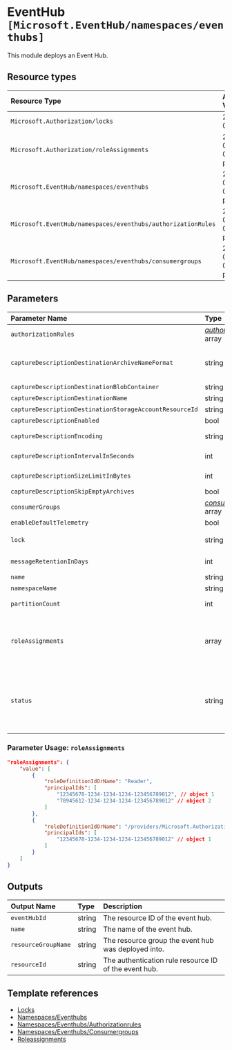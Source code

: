 # EventHub `[Microsoft.EventHub/namespaces/eventhubs]`

This module deploys an Event Hub.

## Resource types

| Resource Type | API Version |
| :-- | :-- |
| `Microsoft.Authorization/locks` | 2017-04-01 |
| `Microsoft.Authorization/roleAssignments` | 2021-04-01-preview |
| `Microsoft.EventHub/namespaces/eventhubs` | 2021-06-01-preview |
| `Microsoft.EventHub/namespaces/eventhubs/authorizationRules` | 2021-06-01-preview |
| `Microsoft.EventHub/namespaces/eventhubs/consumergroups` | 2021-06-01-preview |

## Parameters

| Parameter Name | Type | Default Value | Possible Values | Description |
| :-- | :-- | :-- | :-- | :-- |
| `authorizationRules` | _[authorizationRules](authorizationRules/readme.md)_ array | `[System.Collections.Hashtable]` |  | Optional. Authorization Rules for the event hub |
| `captureDescriptionDestinationArchiveNameFormat` | string | `{Namespace}/{EventHub}/{PartitionId}/{Year}/{Month}/{Day}/{Hour}/{Minute}/{Second}` |  | Optional. Blob naming convention for archive, e.g. {Namespace}/{EventHub}/{PartitionId}/{Year}/{Month}/{Day}/{Hour}/{Minute}/{Second}. Here all the parameters (Namespace,EventHub .. etc) are mandatory irrespective of order |
| `captureDescriptionDestinationBlobContainer` | string |  |  | Optional. Blob container Name |
| `captureDescriptionDestinationName` | string | `EventHubArchive.AzureBlockBlob` |  | Optional. Name for capture destination |
| `captureDescriptionDestinationStorageAccountResourceId` | string |  |  | Optional. Resource ID of the storage account to be used to create the blobs |
| `captureDescriptionEnabled` | bool | `False` |  | Optional. A value that indicates whether capture description is enabled. |
| `captureDescriptionEncoding` | string | `Avro` | `[Avro, AvroDeflate]` | Optional. Enumerates the possible values for the encoding format of capture description. Note: "AvroDeflate" will be deprecated in New API Version |
| `captureDescriptionIntervalInSeconds` | int | `300` |  | Optional. The time window allows you to set the frequency with which the capture to Azure Blobs will happen |
| `captureDescriptionSizeLimitInBytes` | int | `314572800` |  | Optional. The size window defines the amount of data built up in your Event Hub before an capture operation |
| `captureDescriptionSkipEmptyArchives` | bool | `False` |  | Optional. A value that indicates whether to Skip Empty Archives |
| `consumerGroups` | _[consumerGroups](consumerGroups/readme.md)_ array | `[System.Collections.Hashtable]` |  | Optional. The consumer groups to create in this event hub instance |
| `enableDefaultTelemetry` | bool | `True` |  | Optional. Enable telemetry via the Customer Usage Attribution ID (GUID). |
| `lock` | string | `NotSpecified` | `[CanNotDelete, NotSpecified, ReadOnly]` | Optional. Specify the type of lock. |
| `messageRetentionInDays` | int | `1` |  | Optional. Number of days to retain the events for this Event Hub, value should be 1 to 7 days |
| `name` | string |  |  | Required. The name of the event hub |
| `namespaceName` | string |  |  | Required. The name of the event hub namespace |
| `partitionCount` | int | `2` |  | Optional. Number of partitions created for the Event Hub, allowed values are from 1 to 32 partitions. |
| `roleAssignments` | array | `[]` |  | Optional. Array of role assignment objects that contain the 'roleDefinitionIdOrName' and 'principalId' to define RBAC role assignments on this resource. In the roleDefinitionIdOrName attribute, you can provide either the display name of the role definition, or its fully qualified ID in the following format: '/providers/Microsoft.Authorization/roleDefinitions/c2f4ef07-c644-48eb-af81-4b1b4947fb11' |
| `status` | string | `Active` | `[Active, Creating, Deleting, Disabled, ReceiveDisabled, Renaming, Restoring, SendDisabled, Unknown]` | Optional. Enumerates the possible values for the status of the Event Hub. |

### Parameter Usage: `roleAssignments`

```json
"roleAssignments": {
    "value": [
        {
            "roleDefinitionIdOrName": "Reader",
            "principalIds": [
                "12345678-1234-1234-1234-123456789012", // object 1
                "78945612-1234-1234-1234-123456789012" // object 2
            ]
        },
        {
            "roleDefinitionIdOrName": "/providers/Microsoft.Authorization/roleDefinitions/c2f4ef07-c644-48eb-af81-4b1b4947fb11",
            "principalIds": [
                "12345678-1234-1234-1234-123456789012" // object 1
            ]
        }
    ]
}
```

## Outputs

| Output Name | Type | Description |
| :-- | :-- | :-- |
| `eventHubId` | string | The resource ID of the event hub. |
| `name` | string | The name of the event hub. |
| `resourceGroupName` | string | The resource group the event hub was deployed into. |
| `resourceId` | string | The authentication rule resource ID of the event hub. |

## Template references

- [Locks](https://docs.microsoft.com/en-us/azure/templates/Microsoft.Authorization/2017-04-01/locks)
- [Namespaces/Eventhubs](https://docs.microsoft.com/en-us/azure/templates/Microsoft.EventHub/2021-06-01-preview/namespaces/eventhubs)
- [Namespaces/Eventhubs/Authorizationrules](https://docs.microsoft.com/en-us/azure/templates/Microsoft.EventHub/2021-06-01-preview/namespaces/eventhubs/authorizationRules)
- [Namespaces/Eventhubs/Consumergroups](https://docs.microsoft.com/en-us/azure/templates/Microsoft.EventHub/2021-06-01-preview/namespaces/eventhubs/consumergroups)
- [Roleassignments](https://docs.microsoft.com/en-us/azure/templates/Microsoft.Authorization/roleAssignments)
